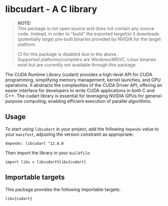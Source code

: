 # libcudart - A C library

> **NOTE:**  
This package is not open source and does not contain any source code. Instead,
in order to "build" the exported target(s) it downloads (potentially large)
pre-built binaries provided by NVIDIA for the target platform.
>
> CI for this package is disabled due to the above.  
Supported platforms/compilers are Windows/MSVC. Linux binaries exist but are
currently not available through this package.

The CUDA Runtime Library (cudart) provides a high-level API for CUDA
programming, simplifying memory management, kernel launches, and GPU
operations. It abstracts the complexities of the CUDA Driver API,
offering an easier interface for developers to write CUDA applications
in both C and C++. The cudart library is essential for leveraging
NVIDIA GPUs for general-purpose computing, enabling efficient
execution of parallel algorithms.

## Usage

To start using `libcudart` in your project, add the following `depends`
value to your `manifest`, adjusting the version constraint as appropriate:

```
depends: libcudart ^12.8.0
```

Then import the library in your `buildfile`:

```
import libs = libcudart%libs{cudart}
```


## Importable targets

This package provides the following importable targets:

```
libs{cudart}
```
